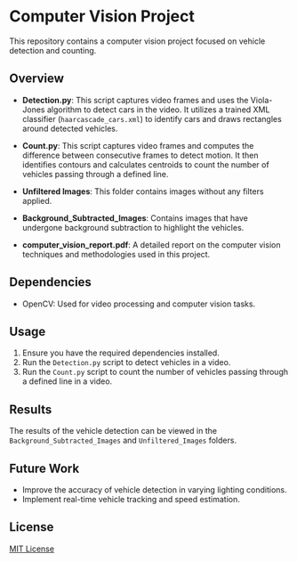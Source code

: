 # Computer Vision Project

This repository contains a computer vision project focused on vehicle detection and counting.

## Overview

- **Detection.py**: This script captures video frames and uses the Viola-Jones algorithm to detect cars in the video. It utilizes a trained XML classifier (`haarcascade_cars.xml`) to identify cars and draws rectangles around detected vehicles.

- **Count.py**: This script captures video frames and computes the difference between consecutive frames to detect motion. It then identifies contours and calculates centroids to count the number of vehicles passing through a defined line.

- **Unfiltered Images**: This folder contains images without any filters applied.

- **Background_Subtracted_Images**: Contains images that have undergone background subtraction to highlight the vehicles.

- **computer_vision_report.pdf**: A detailed report on the computer vision techniques and methodologies used in this project.

## Dependencies

- OpenCV: Used for video processing and computer vision tasks.

## Usage

1. Ensure you have the required dependencies installed.
2. Run the `Detection.py` script to detect vehicles in a video.
3. Run the `Count.py` script to count the number of vehicles passing through a defined line in a video.

## Results

The results of the vehicle detection can be viewed in the `Background_Subtracted_Images` and `Unfiltered_Images` folders.

## Future Work

- Improve the accuracy of vehicle detection in varying lighting conditions.
- Implement real-time vehicle tracking and speed estimation.

## License

[MIT License](LICENSE)
